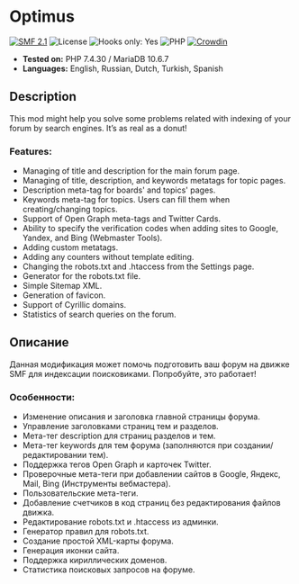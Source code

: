 # Optimus
[![SMF 2.1](https://img.shields.io/badge/SMF-2.1-ed6033.svg?style=flat)](https://github.com/SimpleMachines/SMF2.1)
![License](https://img.shields.io/github/license/dragomano/optimus)
![Hooks only: Yes](https://img.shields.io/badge/Hooks%20only-YES-blue)
![PHP](https://img.shields.io/badge/PHP-^7.4-blue.svg?style=flat)
[![Crowdin](https://badges.crowdin.net/smf-optimus/localized.svg)](https://crowdin.com/project/smf-optimus)

* **Tested on:** PHP 7.4.30 / MariaDB 10.6.7
* **Languages:** English, Russian, Dutch, Turkish, Spanish

## Description
This mod might help you solve some problems related with indexing of your forum by search engines. It’s as real as a donut!

### Features:
* Managing of title and description for the main forum page.
* Managing of title, description, and keywords metatags for topic pages.
* Description meta-tag for boards' and topics' pages.
* Keywords meta-tag for topics. Users can fill them when creating/changing topics.
* Support of Open Graph meta-tags and Twitter Cards.
* Ability to specify the verification codes when adding sites to Google, Yandex, and Bing (Webmaster Tools).
* Adding custom metatags.
* Adding any counters without template editing.
* Changing the robots.txt and .htaccess from the Settings page.
* Generator for the robots.txt file.
* Simple Sitemap XML.
* Generation of favicon.
* Support of Cyrillic domains.
* Statistics of search queries on the forum.

## Описание
Данная модификация может помочь подготовить ваш форум на движке SMF для индексации поисковиками. Попробуйте, это работает!

### Особенности:
* Изменение описания и заголовка главной страницы форума.
* Управление заголовками страниц тем и разделов.
* Мета-тег description для страниц разделов и тем.
* Мета-тег keywords для тем форума (заполняются при создании/редактировании тем).
* Поддержка тегов Open Graph и карточек Twitter.
* Проверочные мета-теги при добавлении сайтов в Google, Яндекс, Mail, Bing (Инструменты вебмастера).
* Пользовательские мета-теги.
* Добавление счетчиков в код страниц без редактирования файлов движка.
* Редактирование robots.txt и .htaccess из админки.
* Генератор правил для robots.txt.
* Создание простой XML-карты форума.
* Генерация иконки сайта.
* Поддержка кириллических доменов.
* Статистика поисковых запросов на форуме.
